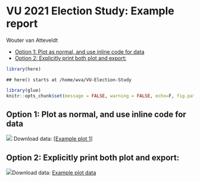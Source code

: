 VU 2021 Election Study: Example report
================
Wouter van Atteveldt

  - [Option 1: Plot as normal, and use inline code for
    data](#option-1-plot-as-normal-and-use-inline-code-for-data)
  - [Option 2: Explicitly print both plot and
    export:](#option-2-explicitly-print-both-plot-and-export)

``` r
library(here)
```

    ## here() starts at /home/wva/VU-Election-Study

``` r
library(glue)
knitr::opts_chunk$set(message = FALSE, warning = FALSE, echo=F, fig.path='../../docs/figures/', fig.width = 10)
```

## Option 1: Plot as normal, and use inline code for data

![](../../docs/figures/example-plot-1-1.png)<!-- --> Download data:
\[[Example plot 1](figures/Example_plot_1.csv)\]

## Option 2: Explicitly print both plot and export:

![](../../docs/figures/example-plot-2-1.png)<!-- -->Download data:
[Example plot data](figures/Example_plot_data.csv)
